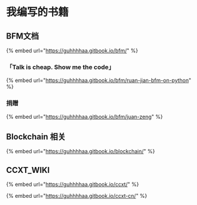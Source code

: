 # 我编写的书籍

## BFM文档

{% embed url="https://guhhhhaa.gitbook.io/bfm/" %}

### 「Talk is cheap. Show me the code」

{% embed url="https://guhhhhaa.gitbook.io/bfm/ruan-jian-bfm-on-python" %}

### 捐赠

{% embed url="https://guhhhhaa.gitbook.io/bfm/juan-zeng" %}

## Blockchain 相关

{% embed url="https://guhhhhaa.gitbook.io/blockchain/" %}

## CCXT\_WIKI

{% embed url="https://guhhhhaa.gitbook.io/ccxt/" %}

{% embed url="https://guhhhhaa.gitbook.io/ccxt-cn/" %}



